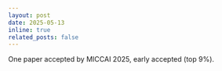 ```yaml
---
layout: post
date: 2025-05-13
inline: true
related_posts: false
---
```


One paper accepted by MICCAI 2025, early accepted (top 9%). 

